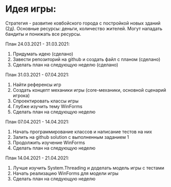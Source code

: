 # Идея игры:
Стратегия - развитие ковбойского города с постройкой новых зданий (2д). Основные ресурсы: деньги, количество жителей. Могут нападать бандиты и понижать все ресурсы.

План 24.03.2021 - 31.03.2021:
  1. Придумать идею (сделано)
  2. Завести репозиторий на github и создать файл с планом (сделано)
  3. Сделать план на следующую неделю (сделано)

План 31.03.2021 - 07.04.2021:
  1. Найти референсы игр
  2. Создать концепт механики игры (core-механики, основной сценарий игрока)
  3. Спроектировать классы игры
  4. Глубже изучить тему WinForms
  5. Сделать план на следующую неделю
 

План 07.04.2021 - 14.04.2021:
  1. Начать программирование классов и написание тестов на них
  2. Залить на github solution с выполненным заданием 1
  3. Продолжить изучение WinForms
  4. Сделать план на следующую неделю
  

План 14.04.2021 - 21.04.2021:
  1. Лучше изучить System.Threading и доделать модель игры с тестами
  2. Начать реализацию WinForms для модели игры
  3. Сделать план на следующую неделю
